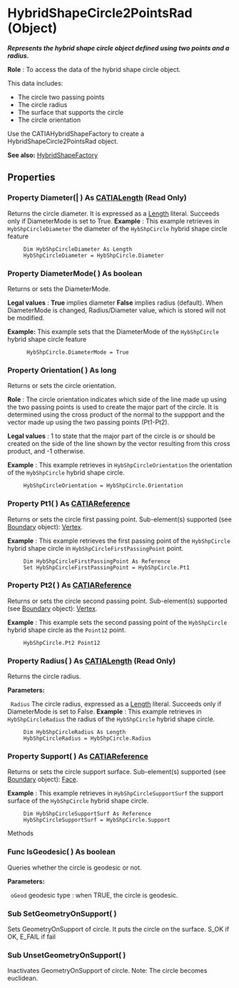 # HybridShapeCircle2PointsRad (Object)

**_Represents the hybrid shape circle object defined using two points and a radius._**

**Role** : To access the data of the hybrid shape circle object.

This data includes:

  * The circle two passing points
  * The circle radius
  * The surface that supports the circle
  * The circle orientation

Use the CATIAHybridShapeFactory to create a HybridShapeCircle2PointsRad object.

**See also:**      [HybridShapeFactory](../GSMInterfaces/interface_HybridShapeFactory_68680.md)

## Properties

### Property **Diameter**(| ) As [CATIALength](../KnowledgeInterfaces/interface_Length_8108.md) (Read Only)

   Returns the circle diameter. It is expressed as a [Length](../KnowledgeInterfaces/interface_Length_8108.md) literal. Succeeds only if DiameterMode is set to True.  **Example** :      This example retrieves in `HybShpCircleDiameter` the diameter of the `HybShpCircle` hybrid shape circle feature

```VBScript
     Dim HybShpCircleDiameter As Length
     HybShpCircleDiameter = HybShpCircle.Diameter

```

### Property **DiameterMode**( ) As boolean

   Returns or sets the DiameterMode.

**Legal values** : **True** implies diameter **False** implies radius (default). When DiameterMode is changed, Radius/Diameter value, which is stored will not be modified.

**Example:**      This example sets that the DiameterMode of the `HybShpCircle` hybrid shape circle feature

```VBScript
      HybShpCircle.DiameterMode = True

```

### Property **Orientation**( ) As long

   Returns or sets the circle orientation.

**Role** : The circle orientation indicates which side of the line made up using the two passing points is used to create the major part of the circle. It is determined using the cross product of the normal to the suppport and the vector made up using the two passing points (Pt1-Pt2).

**Legal values** : 1 to state that the major part of the circle is or should be created on the side of the line shown by the vector resulting from this cross product, and -1 otherwise.

**Example** :      This example retrieves in `HybShpCircleOrientation` the orientation of the `HybShpCircle` hybrid shape circle.

```VBScript
     HybShpCircleOrientation = HybShpCircle.Orientation

```

### Property **Pt1**( ) As [CATIAReference](../InfInterfaces/interface_Reference_17481.md)

   Returns or sets the circle first passing point.
Sub-element(s) supported (see [Boundary](../MecModInterfaces/interface_Boundary_14542.md) object): [Vertex](../MecModInterfaces/interface_Vertex_8466.md).

**Example** :      This example retrieves the first passing point of the `HybShpCircle` hybrid shape circle in `HybShpCircleFirstPassingPoint` point.

```VBScript
     Dim HybShpCircleFirstPassingPoint As Reference
     Set HybShpCircleFirstPassingPoint = HybShpCircle.Pt1

```

### Property **Pt2**( ) As [CATIAReference](../InfInterfaces/interface_Reference_17481.md)

   Returns or sets the circle second passing point.
Sub-element(s) supported (see [Boundary](../MecModInterfaces/interface_Boundary_14542.md) object): [Vertex](../MecModInterfaces/interface_Vertex_8466.md).

**Example** :      This example sets the second passing point of the `HybShpCircle` hybrid shape circle as the `Point12` point.

```VBScript
     HybShpCircle.Pt2 Point12

```

### Property **Radius**( ) As [CATIALength](../KnowledgeInterfaces/interface_Length_8108.md) (Read Only)

   Returns the circle radius.

**Parameters:**

` Radius`      The circle radius, expressed as a
[Length](../KnowledgeInterfaces/interface_Length_8108.md) literal. Succeeds only if DiameterMode is set to False.  **Example** :      This example retrieves in `HybShpCircleRadius` the radius of the `HybShpCircle` hybrid shape circle.

```VBScript
     Dim HybShpCircleRadius As Length
     HybShpCircleRadius = HybShpCircle.Radius

```

### Property **Support**( ) As [CATIAReference](../InfInterfaces/interface_Reference_17481.md)

   Returns or sets the circle support surface.
Sub-element(s) supported (see [Boundary](../MecModInterfaces/interface_Boundary_14542.md) object): [Face](../MecModInterfaces/interface_Face_3398.md).

**Example** :      This example retrieves in `HybShpCircleSupportSurf` the support surface of the `HybShpCircle` hybrid shape circle.

```VBScript
     Dim HybShpCircleSupportSurf As Reference
     HybShpCircleSupportSurf = HybShpCircle.Support

```

Methods

### Func **IsGeodesic**( ) As boolean

   Queries whether the circle is geodesic or not.

**Parameters:**

` oGeod`      geodesic type : when TRUE, the circle is geodesic.

### Sub **SetGeometryOnSupport**( )

   Sets GeometryOnSupport of circle.
It puts the circle on the surface. S_OK if OK, E_FAIL if fail  
### Sub **UnsetGeometryOnSupport**( )

   Inactivates GeometryOnSupport of circle.
Note: The circle becomes euclidean.